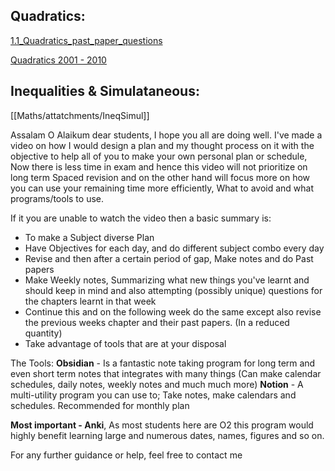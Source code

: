 ## Quadratics:
[1.1_Quadratics_past_paper_questions](1.1_Quadratics_past_paper_questions.pdf)

[Quadratics 2001 - 2010](Quadratics%202001%20-%202010.jpg)

## Inequalities & Simulataneous:
[[Maths/attatchments/IneqSimul]]


Assalam O Alaikum dear students, I hope you all are doing well. I've made a video on how I would design a plan and my thought process on it with the objective to help all of you to make your own personal plan or schedule, Now there is less time in exam and hence this video will not prioritize on long term Spaced revision and on the other hand will focus more on how you can use your remaining time more efficiently, What to avoid and what programs/tools to use.

 If it you are unable to watch the video then a basic summary is:
- To make a Subject diverse Plan
- Have Objectives for each day, and do different subject combo every day
- Revise and then after a certain period of gap, Make notes and do Past papers
- Make Weekly notes, Summarizing what new things you've learnt and should keep in mind and also attempting (possibly unique) questions for the chapters learnt in that week
- Continue this and on the following week do the same except also revise the previous weeks chapter and their past papers. (In a reduced quantity)
- Take advantage of tools that are at your disposal

The Tools:
**Obsidian** - Is a fantastic note taking program for long term and even short term notes that integrates with many things (Can make calendar schedules, daily notes, weekly notes and much much more) 
**Notion** - A multi-utility program you can use to; Take notes, make calendars and schedules. Recommended for monthly plan

**Most important - Anki**, As most students here are O2 this program would highly benefit learning large and numerous dates, names, figures and so on.

For any further guidance or help, feel free to contact me 